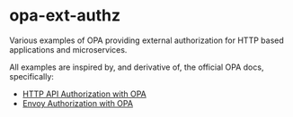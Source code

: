 # opa-ext-authz

Various examples of OPA providing external authorization for HTTP based applications and microservices.

All examples are inspired by, and derivative of, the official OPA docs, specifically:
* [HTTP API Authorization with OPA](https://www.openpolicyagent.org/docs/latest/http-api-authorization/)
* [Envoy Authorization with OPA](https://www.openpolicyagent.org/docs/latest/envoy-authorization/)
